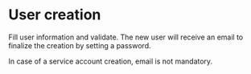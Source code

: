 # User creation

Fill user information and validate. The new user will receive an email to finalize the creation by setting a password.

In case of a service account creation, email is not mandatory.

